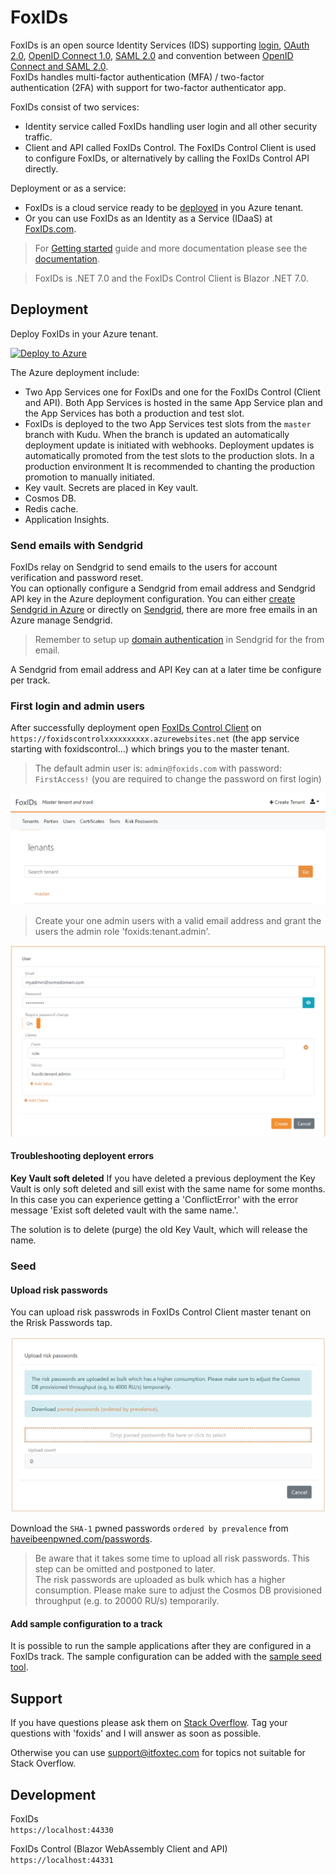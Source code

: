 # FoxIDs

FoxIDs is an open source Identity Services (IDS) supporting [login](https://www.foxids.com/docs/login), [OAuth 2.0](https://www.foxids.com/docs/oauth-2.0), [OpenID Connect 1.0](https://www.foxids.com/docs/oidc), [SAML 2.0](https://www.foxids.com/docs/saml-2.0) and convention between [OpenID Connect and SAML 2.0](https://www.foxids.com/docs/parties).  
FoxIDs handles multi-factor authentication (MFA) / two-factor authentication (2FA) with support for two-factor authenticator app.

FoxIDs consist of two services:

- Identity service called FoxIDs handling user login and all other security traffic.
- Client and API called FoxIDs Control. The FoxIDs Control Client is used to configure FoxIDs, or alternatively by calling the FoxIDs Control API directly.

Deployment or as a service:

- FoxIDs is a cloud service ready to be [deployed](https://www.foxids.com/docs/deployment) in you Azure tenant.
- Or you can use FoxIDs as an Identity as a Service (IDaaS) at [FoxIDs.com](https://foxids.com).

> For [Getting started](https://www.foxids.com/docs/getting-started) guide and more documentation please see the [documentation](https://www.foxids.com/docs).

> FoxIDs is .NET 7.0 and the FoxIDs Control Client is Blazor .NET 7.0.

## Deployment

Deploy FoxIDs in your Azure tenant. 

[![Deploy to Azure](https://aka.ms/deploytoazurebutton)](https://portal.azure.com/#create/Microsoft.Template/uri/https%3A%2F%2Fraw.githubusercontent.com%2FITfoxtec%2FFoxIDs%2Fmaster%2Fazuredeploy.json)

The Azure deployment include:

- Two App Services one for FoxIDs and one for the FoxIDs Control (Client and API). Both App Services is hosted in the same App Service plan and the App Services has both a production and test slot. 
- FoxIDs is deployed to the two App Services test slots from the `master` branch with Kudu. When the branch is updated an automatically deployment update is initiated with webhooks. Deployment updates is automatically promoted from the test slots to the production slots. In a production environment It is recommended to chanting the production promotion to manually initiated.
- Key vault. Secrets are placed in Key vault.
- Cosmos DB.
- Redis cache.
- Application Insights.

### Send emails with Sendgrid
FoxIDs relay on Sendgrid to send emails to the users for account verification and password reset.  
You can optionally configure a Sendgrid from email address and Sendgrid API key in the Azure deployment configuration. You can either [create Sendgrid in Azure](https://docs.microsoft.com/en-us/azure/sendgrid-dotnet-how-to-send-email) or directly on [Sendgrid](https://Sendgrid.com), there are more free emails in an Azure manage Sendgrid.

> Remember to setup up [domain authentication](https://sendgrid.com/docs/ui/account-and-settings/how-to-set-up-domain-authentication/) in Sendgrid for the from email.

A Sendgrid from email address and API Key can at a later time be configure per track.

### First login and admin users
After successfully deployment open [FoxIDs Control Client](control.md#foxids-control-client) on `https://foxidscontrolxxxxxxxxxx.azurewebsites.net` (the app service starting with foxidscontrol...) which brings you to the master tenant.

> The default admin user is: `admin@foxids.com` with password: `FirstAccess!` (you are required to change the password on first login)

![FoxIDs Control Client - Master tenant](docs/images/master-tenant2.png)

> Create your one admin users with a valid email address and grant the users the admin role 'foxids:tenant.admin'.

![FoxIDs Control Client - Master tenant admin user](docs/images/master-tenant-admin-user.png)

#### Troubleshooting deployent errors

**Key Vault soft deleted**
If you have deleted a previous deployment the Key Vault is only soft deleted and sill exist with the same name for some months. 
In this case you can experience getting a 'ConflictError' with the error message 'Exist soft deleted vault with the same name.'.

The solution is to delete (purge) the old Key Vault, which will release the name.

### Seed

#### Upload risk passwords

You can upload risk passwrods in FoxIDs Control Client master tenant on the Rrisk Passwords tap. 

![FoxIDs Control Client - Upload risk passwrods](docs/images/upload-risk-passwords.png)

Download the `SHA-1` pwned passwords `ordered by prevalence` from [haveibeenpwned.com/passwords](https://haveibeenpwned.com/Passwords).

> Be aware that it takes some time to upload all risk passwords. This step can be omitted and postponed to later.  
> The risk passwords are uploaded as bulk which has a higher consumption. Please make sure to adjust the Cosmos DB provisioned throughput (e.g. to 20000 RU/s) temporarily.

#### Add sample configuration to a track

It is possible to run the sample applications after they are configured in a FoxIDs track. The sample configuration can be added with the [sample seed tool](docs/samples.md#configure-samples-in-foxids-track).

## Support

If you have questions please ask them on [Stack Overflow](https://stackoverflow.com/questions/tagged/foxids). Tag your questions with 'foxids' and I will answer as soon as possible.

Otherwise you can use [support@itfoxtec.com](mailto:support@itfoxtec.com?subject=FoxIDs) for topics not suitable for Stack Overflow.

## Development

FoxIDs  
`https://localhost:44330`

FoxIDs Control (Blazor WebAssembly Client and API)  
`https://localhost:44331`
